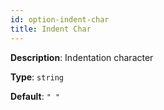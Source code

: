 ```yaml
---
id: option-indent-char
title: Indent Char
---
```

**Description**: Indentation character

**Type**: `string`

**Default**: `" "`
